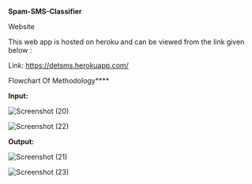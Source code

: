 **Spam-SMS-Classifier**

Website

This web app is hosted on heroku and can be viewed from the link given below :

Link: https://detsms.herokuapp.com/

Flowchart Of Methodology****

**Input:**


![Screenshot (20)](https://user-images.githubusercontent.com/53823786/142617828-75fc4c62-4da9-420c-81ac-114d4430bed9.png)

![Screenshot (22)](https://user-images.githubusercontent.com/53823786/142617865-2b417007-93e5-4de9-b5e6-6531f75ee69e.png)

**Output:**

![Screenshot (21)](https://user-images.githubusercontent.com/53823786/142617894-fc322c73-527e-4581-aae3-03996e6a683e.png)

![Screenshot (23)](https://user-images.githubusercontent.com/53823786/142617908-d1131d5b-9540-433a-a1c4-dd700599c5d0.png)
